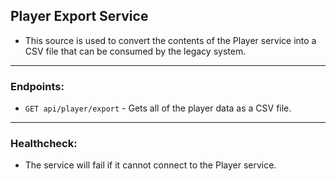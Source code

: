 ## Player Export Service
* This source is used to convert the contents of the Player service into a CSV file that can be consumed by the legacy system.

---
### Endpoints:
* `GET api/player/export` - Gets all of the player data as a CSV file.

---
### Healthcheck:
* The service will fail if it cannot connect to the Player service. 
